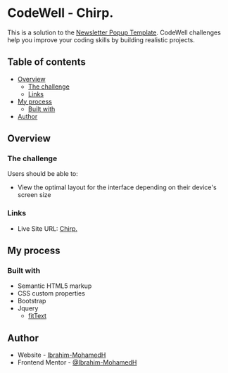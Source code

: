# CodeWell - Chirp.

This is a solution to the [Newsletter Popup Template](https://www.codewell.cc/challenges/newsletter-popup-template--60a8db35203a0e6180bb5035). CodeWell challenges help you improve your coding skills by building realistic projects.

## Table of contents

- [Overview](#overview)
  - [The challenge](#the-challenge)
  - [Links](#links)
- [My process](#my-process)
  - [Built with](#built-with)
- [Author](#author)

## Overview

### The challenge

Users should be able to:

- View the optimal layout for the interface depending on their device's screen size

### Links

- Live Site URL: [Chirp.](https://ibrahim-mohamedh.github.io/Newsletter-Popup-Template/)

## My process

### Built with

- Semantic HTML5 markup
- CSS custom properties
- Bootstrap
- Jquery
  - [fitText](https://github.com/davatron5000/FitText.js)

## Author

- Website - [Ibrahim-MohamedH](https://github.com/Ibrahim-MohamedH)
- Frontend Mentor - [@Ibrahim-MohamedH](https://www.frontendmentor.io/profile/Ibrahim-MohamedH)

